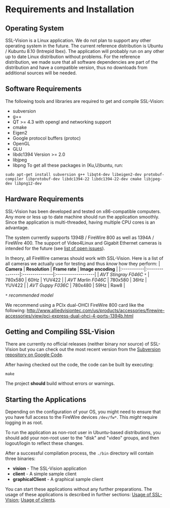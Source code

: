 # Requirements and Installation #


## Operating System ##
SSL-Vision is a Linux application. We do not plan to support any other operating system in the future. The current reference distribution is Ubuntu / Kubuntu 8.10 (Intrepid Ibex). The application will probably run on any other up to date Linux distribution without problems. For the reference distribution, we made sure that all software dependencies are part of the distribution and have a compatible version, thus no downloads from additional sources will be needed.


## Software Requirements ##
The following tools and libraries are required to get and compile SSL-Vision:
  * subversion
  * g++
  * QT >= 4.3 with opengl and networking support
  * cmake
  * Eigen2
  * Google protocol buffers (protoc)
  * OpenGL
  * GLU
  * libdc1394 Version >= 2.0
  * libjpeg
  * libpng
To get all these packages in (Ku,U)buntu, run:
```
sudo apt-get install subversion g++ libqt4-dev libeigen2-dev protobuf-compiler libprotobuf-dev libdc1394-22 libdc1394-22-dev cmake libjpeg-dev libpng12-dev
```


## Hardware Requirements ##
SSL-Vision has been developed and tested on x86-compatible computers. Any more or less up to date machine should run the application smoothly. Since the application is multi-threaded, having multiple CPU cores is an advantage.

The system currently supports 1394B / FireWire 800 as well as 1394A / FireWire 400. The support of Video4Linux and Gigabit Ethernet cameras is intended for the future (see [list of open issues](TODO.md)).

In theory, all FireWire cameras should work with SSL-Vision. Here is a list of all cameras we actually use for testing and thus _know_ how they perform:
| **Camera** | **Resolution** | **Frame rate** | **Image encoding** |
|:-----------|:---------------|:---------------|:-------------------|
| _AVT Stingray F046C_ `*` | 780x580 | 60Hz | YUV422 |
| _AVT Marlin F046C_ | 780x580 | 36Hz | YUV422 |
| _AVT Guppy F036C_ | 780x480 | 59Hz | Raw8 |

`*` _recommended model_

We recommend using a PCIx dual-OHCI FireWire 800 card like the following:
http://www.alliedvisiontec.com/us/products/accessories/firewire-accessories/view/pci-express-dual-ohci-4-ports-1394b.html


## Getting and Compiling SSL-Vision ##
There are currently no official releases (neither binary nor source) of SSL-Vision but you can check out the most recent version from the [Subversion repository on Google Code](http://code.google.com/p/ssl-vision/source/checkout).

After having checked out the code, the code can be built by executing:
```
make
```
The project **should** build without errors or warnings.

## Starting the Applications ##

Depending on the configuration of your OS, you might need to ensure that you have full access to the FireWire devices `/dev/fw*`. This _might_ require logging in as root.

To run the application as non-root user in Ubuntu-based distributions, you should add your non-root user to the "disk" and "video" groups, and then logout/login to reflect these changes.

After a successful compilation process, the `./bin` directory will contain three binaries:

  * **vision** - The SSL-Vision application
  * **client** - A simple sample client
  * **graphicalClient** - A graphical sample client

You can start these applications without any further preparations. The usage of these applications is described in further sections: [Usage of  SSL-Vision](ApplicationOverview.md); [Usage of clients](Communication.md).